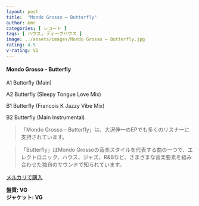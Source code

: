 ```yaml
---
layout: post
title:  "Mondo Grosso – Butterfly"
author: mmr
categories: [ レコード ]
tags: [ ハウス, ディープハウス ]
image: ../assets/images/Mondo Grosso – Butterfly.jpg
rating: 4.5
v-rating: VG
---
```


#### Mondo Grosso – Butterfly


A1  Butterfly (Main)


A2  Butterfly (Sleepy Tongue Love Mix)


B1  Butterfly (Francois K Jazzy Vibe Mix)


B2  Butterfly (Main Instrumental)


> 「Mondo Grosso – Butterfly」は、大沢伸一のEPでも多くのリスナーに支持されています。

> 「Butterfly」はMondo Grossoの音楽スタイルを代表する曲の一つで、エレクトロニック、ハウス、ジャズ、R&Bなど、さまざまな音楽要素を組み合わせた独自のサウンドで知られています。


[メルカリで購入](https://jp.mercari.com/item/m70429035417)


<div class="mt-4 mb-4 d-flex align-items-center">
<strong class="mr-1">盤質: VG</strong>
</div>
<div class="mt-4 mb-4 d-flex align-items-center">
<strong class="mr-1">ジャケット: VG</strong>
</div>